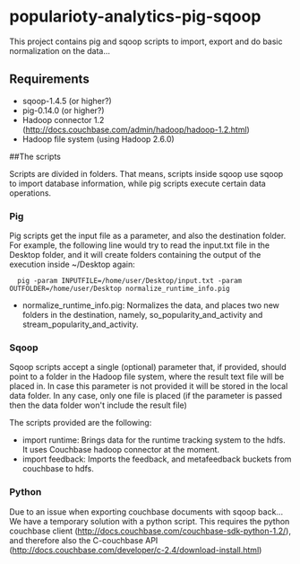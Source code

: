 # popularioty-analytics-pig-sqoop
This project contains pig and sqoop scripts to import, export and do basic normalization on the data...

## Requirements

* sqoop-1.4.5 (or higher?)
* pig-0.14.0 (or higher?) 
* Hadoop connector 1.2 (http://docs.couchbase.com/admin/hadoop/hadoop-1.2.html)
* Hadoop file system (using Hadoop 2.6.0)


##The scripts

Scripts are divided in folders. That means, scripts inside sqoop use sqoop to import database information, while pig scripts execute certain data operations.

### Pig

Pig scripts get the input file as a parameter, and also the destination folder. For example, the following line would try to read the input.txt file in the Desktop folder, and it will create folders containing the output of the execution inside ~/Desktop again:

`  pig -param INPUTFILE=/home/user/Desktop/input.txt -param OUTFOLDER=/home/user/Desktop normalize_runtime_info.pig`

* normalize_runtime_info.pig: Normalizes the data, and places two new folders in the destination, namely, so_popularity_and_activity and stream_popularity_and_activity. 

### Sqoop

Sqoop scripts accept a single (optional) parameter that, if provided, should point to a folder in the Hadoop file system, where the result text file will be placed in.
In case this parameter is not provided it will be stored in the local data folder. In any case, only one file is placed (if the parameter is passed then the data folder won't include the result file)

The scripts provided are the following:
* import runtime: Brings data for the runtime tracking system to the hdfs. It uses Couchbase hadoop connector at the moment.
* import feedback: Imports the feedback, and metafeedback buckets from couchbase to hdfs.

### Python

Due to an issue when exporting couchbase documents with sqoop back... We have a temporary solution with a python script. 
This requires the python couchbase client (http://docs.couchbase.com/couchbase-sdk-python-1.2/), and therefore also the C-couchbase API (http://docs.couchbase.com/developer/c-2.4/download-install.html)

